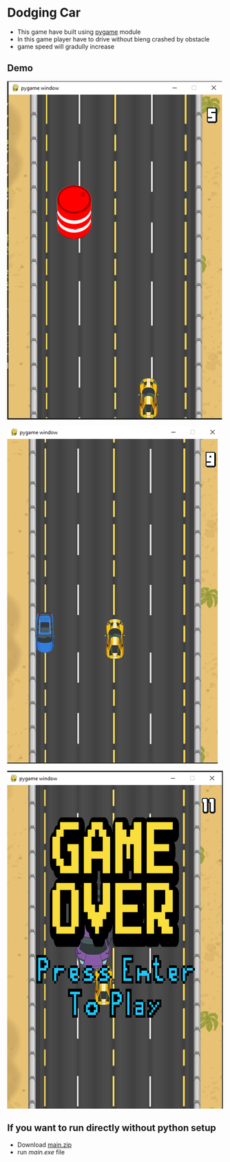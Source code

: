 # Dodging Car
- This game have built using [pygame](http://www.pygame.org/) module
- In this game player have to drive without bieng crashed by obstacle
- game speed will gradully increase




## Demo

![App Screenshot](https://github.com/Afrazsajid/Games-With-Python/blob/main/car%20dodge/Screenshot%20(6).png)

![App Screenshot](https://github.com/Afrazsajid/Games-With-Python/blob/main/car%20dodge/Screenshot%20(7).png)

![App Screenshot](https://github.com/Afrazsajid/Games-With-Python/blob/main/car%20dodge/Screenshot%20(8).png)


## If you want to run directly without python setup
 - Download [main.zip](https://linktodocumentation)
 - run *main.exe* file

